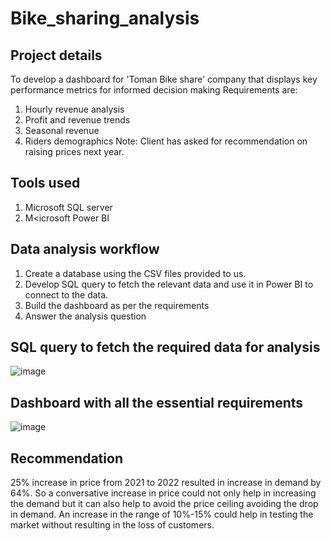 # Bike_sharing_analysis
## Project details
To develop a dashboard for 'Toman Bike share' company that displays key performance metrics for informed decision making
Requirements are:
1. Hourly revenue analysis
2. Profit and revenue trends
3. Seasonal revenue
4. Riders demographics
Note: Client has asked for recommendation on raising prices next year.

## Tools used
1. Microsoft SQL server
2. M<icrosoft Power BI


## Data analysis workflow
1. Create a database using the CSV files provided to us.
2. Develop SQL query to fetch the relevant data and use it in Power BI to connect to the data.
3. Build the dashboard as per the requirements
4. Answer the analysis question

## SQL query to fetch the required data for analysis
![image](https://github.com/user-attachments/assets/8e105130-c431-4415-a260-3d0492d533d9)

## Dashboard with all the essential requirements
![image](https://github.com/user-attachments/assets/419c8b80-b26c-4537-92ca-ab3a3e0e6b4f)

## Recommendation
25% increase in price from 2021 to 2022 resulted in increase in demand by 64%. So a conversative increase in price could not only help in increasing the demand but it can also help to avoid the price ceiling avoiding the drop in demand. An increase in the range of 10%-15% could help in testing the market without resulting in the loss of customers.


